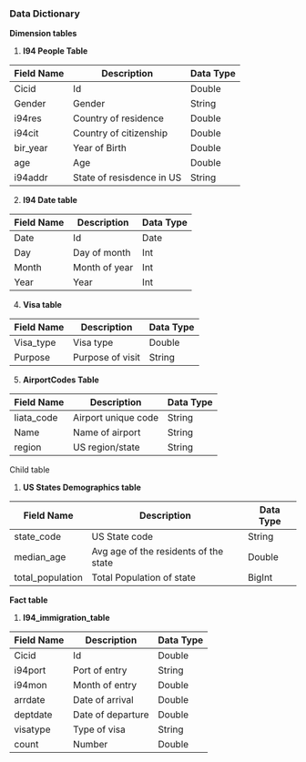 ### Data Dictionary
**Dimension tables**

1. **I94 People Table**

| Field Name | Description | Data Type |
| ----------- | ----------- | ----------- |
| Cicid | Id | Double |
| Gender | Gender | String |
| i94res | Country of residence | Double |
| i94cit | Country of citizenship | Double |
| bir_year | Year of Birth | Double |
| age | Age | Double |
| i94addr | State of resisdence in US | String |

2. **I94 Date table**
 
| Field Name | Description | Data Type |
| ----------- | ----------- | ----------- |
| Date | Id | Date |
| Day | Day of month | Int |
| Month | Month of year | Int |
| Year | Year | Int |

4. **Visa table**

| Field Name | Description | Data Type |
| ----------- | ----------- | ----------- |
| Visa_type | Visa type | Double |
| Purpose | Purpose of visit | String |

5. **AirportCodes Table**

| Field Name | Description | Data Type |
| ----------- | ----------- | ----------- |
| Iiata_code | Airport unique code | String |
| Name | Name of airport | String |
| region | US region/state | String |

Child table
1. **US States Demographics table**

| Field Name | Description | Data Type |
| ----------- | ----------- | ----------- |
| state_code | US State code | String |
| median_age | Avg age of the residents of the state | Double |
| total_population | Total Population of state | BigInt |

**Fact table**

1. **I94_immigration_table**

| Field Name | Description | Data Type |
| ----------- | ----------- | ----------- |
| Cicid | Id | Double |
| i94port | Port of entry | String |
| i94mon | Month of entry | Double |
| arrdate | Date of arrival | Double |
| deptdate | Date of departure | Double |
| visatype | Type of visa  | String |
| count | Number  | Double |
